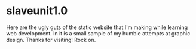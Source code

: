 # slaveunit1.0
Here are the ugly guts of the static website that I'm making while learning web development. In it is a small sample of my humble attempts at graphic design. Thanks for visiting!  Rock on.

